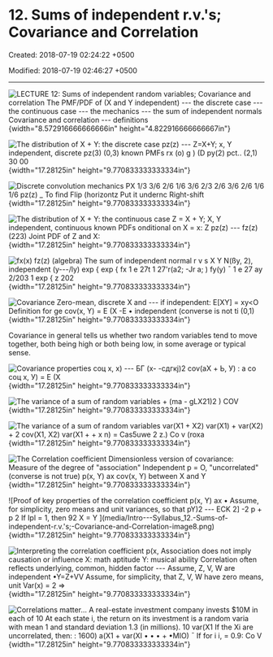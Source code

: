 # 12. Sums of independent r.v.'s; Covariance and Correlation

Created: 2018-07-19 02:24:22 +0500

Modified: 2018-07-19 02:46:27 +0500

---

![LECTURE 12: Sums of independent random variables; Covariance and correlation The PMF/PDF of (X and Y independent) --- the discrete case --- the continuous case --- the mechanics --- the sum of independent normals Covariance and correlation --- definitions ](media/Intro---Syllabus_12.-Sums-of-independent-r.v.'s;-Covariance-and-Correlation-image1.png){width="8.572916666666666in" height="4.822916666666667in"}

![The distribution of X + Y: the discrete case pz(z) --- Z=X+Y; x, Y independent, discrete pz(3) (0,3) known PMFs rx (o) g ) (D py(2) pct.. (2,1) 30 00 ](media/Intro---Syllabus_12.-Sums-of-independent-r.v.'s;-Covariance-and-Correlation-image2.png){width="17.28125in" height="9.770833333333334in"}

![Discrete convolution mechanics PX 1/3 3/6 2/6 1/6 3/6 2/3 2/6 3/6 2/6 1/6 1/6 pz(z) _ To find Flip (horizontz Put it undernc Right-shift ](media/Intro---Syllabus_12.-Sums-of-independent-r.v.'s;-Covariance-and-Correlation-image3.png){width="17.28125in" height="9.770833333333334in"}

![The distribution of X + Y: the continuous case Z = X + Y; X, Y independent, continuous known PDFs onditional on X = x: Z pz(z) --- fz(z) (223) Joint PDF of Z and X: ](media/Intro---Syllabus_12.-Sums-of-independent-r.v.'s;-Covariance-and-Correlation-image4.png){width="17.28125in" height="9.770833333333334in"}

![fx(x) fz(z) (algebra) The sum of independent normal r v s X Y N(ßy, 2), independent (y---/ly) exp { exp { fx 1 e 27t 1 27'r(a2; -Jr a; ) fy(y) ¯ 1 e 27 ay 2/203 1 exp { z 202 ](media/Intro---Syllabus_12.-Sums-of-independent-r.v.'s;-Covariance-and-Correlation-image5.png){width="17.28125in" height="9.770833333333334in"}

![Covariance Zero-mean, discrete X and --- if independent: E[XY] = xy<O Definition for ge cov(x, Y) = E (X -E • independent (converse is not ti (0,1) ](media/Intro---Syllabus_12.-Sums-of-independent-r.v.'s;-Covariance-and-Correlation-image6.png){width="17.28125in" height="9.770833333333334in"}

Covariance in general tells us whether two random variables tend to move together, both being high or both being low, in some average or typical sense.



![Covariance properties соц х, х) --- БГ (х- -сдгкј)2 cov(aX + Ь, У) : а со соц х, У) = Е (Х ](media/Intro---Syllabus_12.-Sums-of-independent-r.v.'s;-Covariance-and-Correlation-image7.png){width="17.28125in" height="9.770833333333334in"}

![The variance of a sum of random variables + (ma - gLX21)2 ) COV ](media/Intro---Syllabus_12.-Sums-of-independent-r.v.'s;-Covariance-and-Correlation-image8.png){width="17.28125in" height="9.770833333333334in"}

![The variance of a sum of random variables var(X1 + X2) var(X1) + var(X2) + 2 cov(X1, X2) var(X1 + + x n) = Cas5uwe 2 z.) Co v (roxa ](media/Intro---Syllabus_12.-Sums-of-independent-r.v.'s;-Covariance-and-Correlation-image8.png){width="17.28125in" height="9.770833333333334in"}

![The Correlation coefficient Dimensionless version of covariance: Measure of the degree of "association" Independent p = O, "uncorrelated" (converse is not true) p(x, Y) ax cov(x, Y) between X and Y ](media/Intro---Syllabus_12.-Sums-of-independent-r.v.'s;-Covariance-and-Correlation-image8.png){width="17.28125in" height="9.770833333333334in"}

![Proof of key properties of the correlation coefficient p(x, Y) ax • Assume, for simplicity, zero means and unit variances, so that pY)2 --- ECK 2] -2 p + p 2 If Ipl = 1, then 92 X = Y ](media/Intro---Syllabus_12.-Sums-of-independent-r.v.'s;-Covariance-and-Correlation-image8.png){width="17.28125in" height="9.770833333333334in"}

![Interpreting the correlation coefficient p(x, Association does not imply causation or influence X: math aptitude Y: musical ability Correlation often reflects underlying, common, hidden factor --- Assume, Z, V, W are independent •Y=Z+VV Assume, for simplicity, that Z, V, W have zero means, unit Var(x) = 2 => ](media/Intro---Syllabus_12.-Sums-of-independent-r.v.'s;-Covariance-and-Correlation-image9.png){width="17.28125in" height="9.770833333333334in"}

![Correlations matter... A real-estate investment company invests $10M in each of 10 At each state i, the return on its investment is a random varia with mean 1 and standard deviation 1.3 (in millions). 10 var(X1 If the Xi are uncorrelated, then: : 1600) a(X1 + var(XI • • • + •MIO) ¯ If for i i, = 0.9: Co V ](media/Intro---Syllabus_12.-Sums-of-independent-r.v.'s;-Covariance-and-Correlation-image10.png){width="17.28125in" height="9.770833333333334in"}












